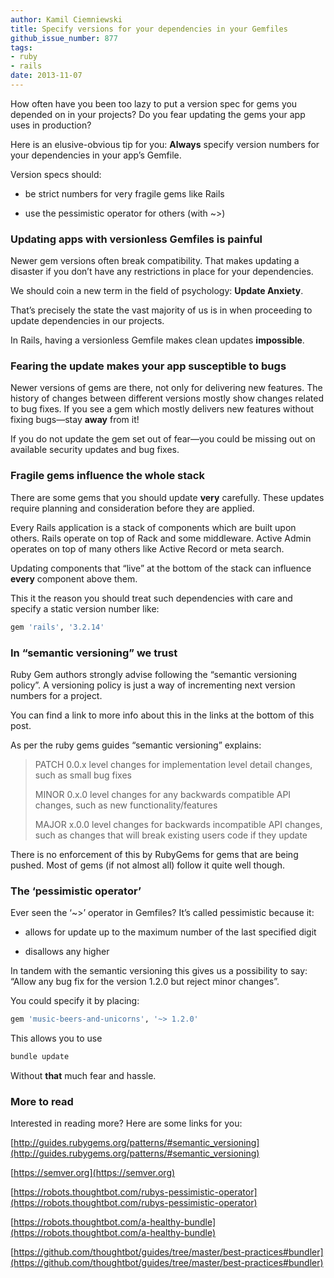```yaml
---
author: Kamil Ciemniewski
title: Specify versions for your dependencies in your Gemfiles
github_issue_number: 877
tags:
- ruby
- rails
date: 2013-11-07
---
```


How often have you been too lazy to put a version spec for gems you depended on in your projects? Do you fear updating the gems your app uses in production?

Here is an elusive-obvious tip for you: **Always** specify version numbers for your dependencies in your app’s Gemfile.

Version specs should:

- be strict numbers for very fragile gems like Rails

- use the pessimistic operator for others (with ~>)

### Updating apps with versionless Gemfiles is painful

Newer gem versions often break compatibility. That makes updating a disaster if you don’t have any restrictions in place for your dependencies.

We should coin a new term in the field of psychology: **Update Anxiety**.

That’s precisely the state the vast majority of us is in when proceeding to update dependencies in our projects.

In Rails, having a versionless Gemfile makes clean updates **impossible**.

### Fearing the update makes your app susceptible to bugs

Newer versions of gems are there, not only for delivering new features. The history of changes between different versions mostly show changes related to bug fixes. If you see a gem which mostly delivers new features without fixing bugs—​stay **away** from it!

If you do not update the gem set out of fear—​you could be missing out on available security updates and bug fixes.

### Fragile gems influence the whole stack

There are some gems that you should update **very** carefully. These updates require planning and consideration before they are applied.

Every Rails application is a stack of components which are built upon others. Rails operate on top of Rack and some middleware. Active Admin operates on top of many others like Active Record or meta search.

Updating components that “live” at the bottom of the stack can influence **every** component above them.

This it the reason you should treat such dependencies with care and specify a static version number like:

```ruby
gem 'rails', '3.2.14'
```

### In “semantic versioning” we trust

Ruby Gem authors strongly advise following the “semantic versioning policy”. A versioning policy is just a way of incrementing next version numbers for a project.

You can find a link to more info about this in the links at the bottom of this post.

As per the ruby gems guides “semantic versioning” explains:

> PATCH 0.0.x level changes for implementation level detail changes, such as small bug fixes
> 
> MINOR 0.x.0 level changes for any backwards compatible API changes, such as new functionality/features
> 
> MAJOR x.0.0 level changes for backwards incompatible API changes, such as changes that will break existing users code if they update
 
There is no enforcement of this by RubyGems for gems that are being pushed. Most of gems (if not almost all) follow it quite well though.

### The ‘pessimistic operator’

Ever seen the ‘~>’ operator in Gemfiles? It’s called pessimistic because it:

- allows for update up to the maximum number of the last specified digit

- disallows any higher

In tandem with the semantic versioning this gives us a possibility to say: “Allow any bug fix for the version 1.2.0 but reject minor changes”.

You could specify it by placing:

```ruby
gem 'music-beers-and-unicorns', '~> 1.2.0'
```

This allows you to use

```bash
bundle update
```

Without **that** much fear and hassle.

### More to read

Interested in reading more? Here are some links for you:

[http://guides.rubygems.org/patterns/#semantic_versioning](http://guides.rubygems.org/patterns/#semantic_versioning)

[https://semver.org](https://semver.org)

[https://robots.thoughtbot.com/rubys-pessimistic-operator](https://robots.thoughtbot.com/rubys-pessimistic-operator)

[https://robots.thoughtbot.com/a-healthy-bundle](https://robots.thoughtbot.com/a-healthy-bundle)

[https://github.com/thoughtbot/guides/tree/master/best-practices#bundler](https://github.com/thoughtbot/guides/tree/master/best-practices#bundler)
